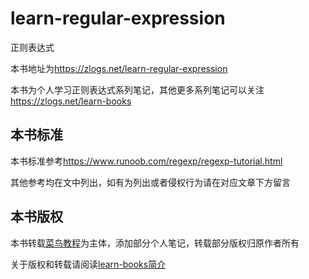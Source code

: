 # learn-regular-expression

正则表达式

本书地址为<https://zlogs.net/learn-regular-expression>

本书为个人学习正则表达式系列笔记，其他更多系列笔记可以关注<https://zlogs.net/learn-books>

## 本书标准

本书标准参考<https://www.runoob.com/regexp/regexp-tutorial.html>

其他参考均在文中列出，如有为列出或者侵权行为请在对应文章下方留言

## 本书版权

本书转载[菜鸟教程](https://www.runoob.com/cprogramming)为主体，添加部分个人笔记，转载部分版权归原作者所有

关于版权和转载请阅读[learn-books简介](https://zlogs.net/learn-books/)